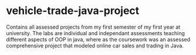 # vehicle-trade-java-project

Contains all assessed projects from my first semester of my first year at university. The labs are individual and independant assessments teaching different aspects of OOP in java,
where as the coursework was an assessed comprehensive project that modeled online car sales and trading in Java.
